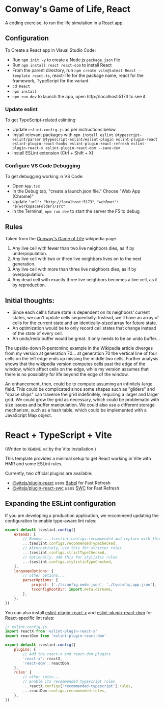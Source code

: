 # Conway's Game of Life, React
A coding exercise, to run the life simulation in a React app.

## Configuration
To Create a React app in Visual Studio Code:
* Run `npm init -y` to create a Node.js `package.json` file
* Run `npm install react react-dom` to install React
* From the parent directory, run `npm create vite@latest React --template react-ts`, react-life for the package name, react for the framework, TypeScript for the variant
* `cd React`
* `npm install`
* `npm run dev` to launch the app, open http://localhost:5173 to see it

### Update eslint
To get TypeScript-related eslinting:
* Update `eslint.config.js` as per instructions below
* Install relevant packages with `npm install eslint @typescript-eslint/parser @typescript-eslint/eslint-plugin eslint-plugin-react eslint-plugin-react-hooks eslint-plugin-react-refresh eslint-plugin-react-x eslint-plugin-react-dom --save-dev`
* install ESLint extension (Ctrl + Shift + X)

### Configure VS Code Debugging
To get debugging working in VS Code:
* Open `App.tsx`
* In the Debug tab, "create a launch.json file." Choose "Web App (Chrome)"
* Update `"url": "http://localhost:5173"`, `"webRoot": "${workspaceFolder}/src"`
* in the Terminal, `npm run dev` to start the server the F5 to debug

## Rules
Taken from the [Conway's Game of Life](https://en.wikipedia.org/wiki/Conway's_Game_of_Life) wikipedia page.

1. Any live cell with fewer than two live neighbors dies, as if by underpopulation.
2. Any live cell with two or three live neighbors lives on to the next generation.
3. Any live cell with more than three live neighbors dies, as if by overpopulation.
4. Any dead cell with exactly three live neighbors becomes a live cell, as if by reproduction.

## Initial thoughts:
* Since each cell's future state is dependent on its neighbors' current states, we can't update cells sequentially. Instead, we'll have an array of cells for the current state and an identically-sized array for future state. 
* An optimization would be to only record cell states that change instead of the state of every cell. 
* An undo/redo buffer would be great. It only needs to be an undo buffer... 

The upside-down R-pentomino example in the Wikipedia article diverges from my version at generation 70... at generation 70 the vertical line of four cells on the left edge ends up missing the middle two cells. Further analysis shows that the wikipedia version computes cells past the edge of the window, which affect cells on the edge, while my version assumes that there is no possibility for life beyond the edge of the window. 

An enhancement, then, could be to compute assuming an infinitely-large field. This could be complicated since some shapes such as "gliders" and "space ships" can traverse the grid indefinitely, requiring a larger and larger grid. We could grow the grid as necessary, which could be problematic with size issues and buffer manipulation. We could also use a different storage mechanism, such as a hash table, which could be implemented with a JavaScript Map object. 

# React + TypeScript + Vite
(Written to `README.md` by the Vite installation.)

This template provides a minimal setup to get React working in Vite with HMR and some ESLint rules.

Currently, two official plugins are available:

- [@vitejs/plugin-react](https://github.com/vitejs/vite-plugin-react/blob/main/packages/plugin-react) uses [Babel](https://babeljs.io/) for Fast Refresh
- [@vitejs/plugin-react-swc](https://github.com/vitejs/vite-plugin-react/blob/main/packages/plugin-react-swc) uses [SWC](https://swc.rs/) for Fast Refresh

## Expanding the ESLint configuration

If you are developing a production application, we recommend updating the configuration to enable type-aware lint rules:

```js
export default tseslint.config({
	extends: [
		// Remove ...tseslint.configs.recommended and replace with this
		...tseslint.configs.recommendedTypeChecked,
		// Alternatively, use this for stricter rules
		...tseslint.configs.strictTypeChecked,
		// Optionally, add this for stylistic rules
		...tseslint.configs.stylisticTypeChecked,
	],
	languageOptions: {
		// other options...
		parserOptions: {
			project: ['./tsconfig.node.json', './tsconfig.app.json'],
			tsconfigRootDir: import.meta.dirname,
		},
	},
})
```

You can also install [eslint-plugin-react-x](https://github.com/Rel1cx/eslint-react/tree/main/packages/plugins/eslint-plugin-react-x) and [eslint-plugin-react-dom](https://github.com/Rel1cx/eslint-react/tree/main/packages/plugins/eslint-plugin-react-dom) for React-specific lint rules:

```js
// eslint.config.js
import reactX from 'eslint-plugin-react-x'
import reactDom from 'eslint-plugin-react-dom'

export default tseslint.config({
	plugins: {
		// Add the react-x and react-dom plugins
		'react-x': reactX,
		'react-dom': reactDom,
	},
	rules: {
		// other rules...
		// Enable its recommended typescript rules
		...reactX.configs['recommended-typescript'].rules,
		...reactDom.configs.recommended.rules,
	},
})
```

